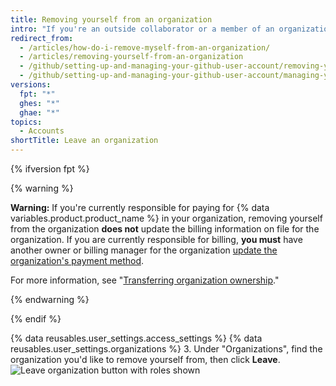 ```yaml
---
title: Removing yourself from an organization
intro: "If you're an outside collaborator or a member of an organization, you can leave the organization at any time."
redirect_from:
  - /articles/how-do-i-remove-myself-from-an-organization/
  - /articles/removing-yourself-from-an-organization
  - /github/setting-up-and-managing-your-github-user-account/removing-yourself-from-an-organization
  - /github/setting-up-and-managing-your-github-user-account/managing-your-membership-in-organizations/removing-yourself-from-an-organization
versions:
  fpt: "*"
  ghes: "*"
  ghae: "*"
topics:
  - Accounts
shortTitle: Leave an organization
---
```


{% ifversion fpt %}

{% warning %}

**Warning:** If you're currently responsible for paying for {% data variables.product.product_name %} in your organization, removing yourself from the organization **does not** update the billing information on file for the organization. If you are currently responsible for billing, **you must** have another owner or billing manager for the organization [update the organization's payment method](/articles/adding-or-editing-a-payment-method).

For more information, see "[Transferring organization ownership](/articles/transferring-organization-ownership)."

{% endwarning %}

{% endif %}

{% data reusables.user_settings.access_settings %}
{% data reusables.user_settings.organizations %} 3. Under "Organizations", find the organization you'd like to remove yourself from, then click **Leave**.
![Leave organization button with roles shown](/assets/images/help/organizations/context-leave-organization-with-roles-shown.png)

